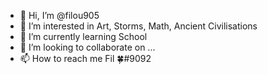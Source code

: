 - 👋 Hi, I’m @filou905
- 👀 I’m interested in Art, Storms, Math, Ancient Civilisations
- 🌱 I’m currently learning School
- 💞️ I’m looking to collaborate on ...
- 📫 How to reach me Fil 🍀#9092

<!---
filou905/filou905 is a ✨ special ✨ repository because its `README.md` (this file) appears on your GitHub profile.
You can click the Preview link to take a look at your changes.
--->

